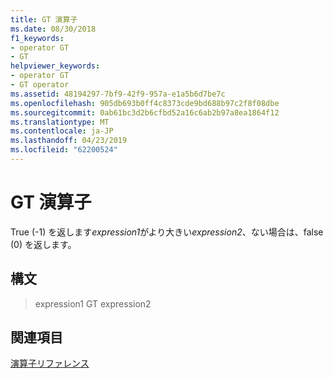 ```yaml
---
title: GT 演算子
ms.date: 08/30/2018
f1_keywords:
- operator GT
- GT
helpviewer_keywords:
- operator GT
- GT operator
ms.assetid: 48194297-7bf9-42f9-957a-e1a5b6d7be7c
ms.openlocfilehash: 905db693b0ff4c8373cde9bd688b97c2f8f08dbe
ms.sourcegitcommit: 0ab61bc3d2b6cfbd52a16c6ab2b97a8ea1864f12
ms.translationtype: MT
ms.contentlocale: ja-JP
ms.lasthandoff: 04/23/2019
ms.locfileid: "62200524"
---
```

# <a name="operator-gt"></a>GT 演算子

True (-1) を返します*expression1*がより大きい*expression2*、ない場合は、false (0) を返します。

## <a name="syntax"></a>構文

> expression1 GT expression2

## <a name="see-also"></a>関連項目

[演算子リファレンス](../../assembler/masm/operators-reference.md)<br/>